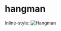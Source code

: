 # hangman
Inline-style: 
![Hangman](https://camo.githubusercontent.com/6b01d4f999e7351a4c62597fd64843e4f08339ad36eceb68fc77a514af9c3e51/68747470733a2f2f75706c6f61642e77696b696d656469612e6f72672f77696b6970656469612f636f6d6d6f6e732f7468756d622f662f66342f48616e676d616e5f67616d652e6a70672f38303070782d48616e676d616e5f67616d652e6a7067 "Hangman")
